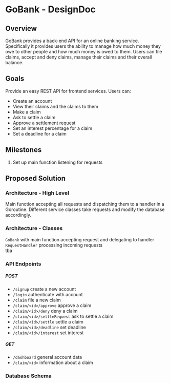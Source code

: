 # GoBank - DesignDoc

## Overview
GoBank provides a back-end API for an online banking service.  
Specifically it provides users the ability to manage how much money they owe to other people and how much money is owed to them.
Users can file claims, accept and deny claims, manage their claims and their overall balance.

## Goals
Provide an easy REST API for frontend services.
Users can:  
- Create an account
- View their claims and the claims to them
- Make a claim
- Ask to settle a claim
- Approve a settlement request
- Set an interest percentage for a claim
- Set a deadline for a claim

## Milestones
1. Set up main function listening for requests

## Proposed Solution

### Architecture - High Level
Main function accepting all requests and dispatching them to a handler in a Goroutine.
Different service classes take requests and modify the database accordingly.


### Architecture - Classes
`GoBank` with main function accepting request and delegating to handler  
`RequestHandler` processing incoming requests  
tba


### API Endpoints

##### POST
- `/signup` create a new account
- `/login` authenticate with account
- `/claim` file a new claim
- `/claim/<id>/approve` approve a claim
- `/claim/<id>/deny` deny a claim
- `/claim/<id>/settleRequest` ask to settle a claim
- `/claim/<id>/settle` settle a claim
- `/claim/<id>/deadline` set deadline
- `/claim/<id>/interest` set interest

##### GET
- `/dashboard` general account data
- `/claim/<id>` information about a claim


### Database Schema





